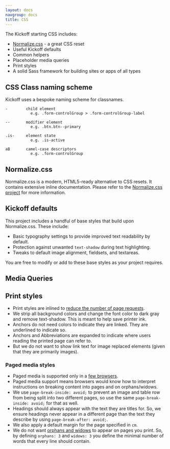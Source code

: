 ```yaml
---
layout: docs
navgroup: docs
title: CSS
---
```


The Kickoff starting CSS includes:

* [Normalize.css](https://github.com/necolas/normalize.css) - a great CSS reset
* Useful Kickoff defaults
* Common helpers
* Placeholder media queries
* Print styles
* A solid Sass framework for building sites or apps of all types


## CSS Class naming scheme
Kickoff uses a bespoke naming scheme for classnames.

	-        child element
	           e.g. .form-controlGroup > .form-controlGroup-label

	--       modifier element
	           e.g. .btn.btn--primary

	.is-     element state
	           e.g. .is-active

	aB       camel-case descriptors
	           e.g. .form-controlGroup


## Normalize.css

Normalize.css is a modern, HTML5-ready alternative to CSS resets. It contains
extensive inline documentation. Please refer to the [Normalize.css
project](http://necolas.github.com/normalize.css/) for more information.

## Kickoff defaults

This project includes a handful of base styles that build upon Normalize.css.
These include:

* Basic typography settings to provide improved text readability by default.
* Protection against unwanted `text-shadow` during text highlighting.
* Tweaks to default image alignment, fieldsets, and textareas.

You are free to modify or add to these base styles as your project requires.


## Media Queries



## Print styles

* Print styles are inlined to [reduce the number of page requests](http://www.phpied.com/delay-loading-your-print-css/).
* We strip all background colors and change the font color to dark gray and remove text-shadow. This is meant to help save printer ink.
* Anchors do not need colors to indicate they are linked. They are underlined to indicate so.
* Anchors and Abbreviations are expanded to indicate where users reading the printed page can refer to.
* But we do not want to show link text for image replaced elements (given that they are primarily images).

### Paged media styles

* Paged media is supported only in a [few browsers](http://en.wikipedia.org/wiki/Comparison_of_layout_engines_%28Cascading_Style_Sheets%29#Grammar_and_rules).
* Paged media support means browsers would know how to interpret instructions on breaking content into pages and on orphans/widows.
* We use `page-break-inside: avoid;` to prevent an image and table row from being split into two different pages, so use the same `page-break-inside:
  avoid;` for that as well.
* Headings should always appear with the text they are titles for. So, we ensure headings never appear in a different page than the text they describe
  by using `page-break-after: avoid;`.
* We also apply a default margin for the page specified in `cm`.
* We do not want [orphans and widows](http://en.wikipedia.org/wiki/Widows_and_orphans) to appear on pages you print. So, by defining `orphans: 3` and `widows: 3` you define the minimal  number of words that every line should contain.
